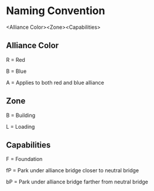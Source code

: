 # Naming Convention

&lt;Alliance Color&gt;&lt;Zone&gt;&lt;Capabilities&gt;

## Alliance Color 
R = Red

B = Blue

A = Applies to both red and blue alliance

## Zone
B = Building

L = Loading

## Capabilities
F = Foundation 

fP = Park under alliance bridge closer to neutral bridge

bP = Park under alliance bridge farther from neutral bridge 
